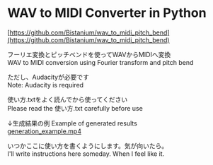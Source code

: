 # WAV to MIDI Converter in Python

[https://github.com/Bistanium/wav_to_midi_pitch_bend](https://github.com/Bistanium/wav_to_midi_pitch_bend)

フーリエ変換とピッチベンドを使ってWAVからMIDIへ変換  
WAV to MIDI conversion using Fourier transform and pitch bend

ただし、Audacityが必要です  
Note: Audacity is required

使い方.txtをよく読んでから使ってください  
Please read the 使い方.txt carefully before use

↓生成結果の例 Example of generated results  
[generation_example.mp4](https://github.com/user-attachments/assets/fa102499-be36-42da-9014-0c33382b6b5a)

いつかここに使い方を書くようにします。気が向いたら。  
I'll write instructions here someday. When I feel like it.
